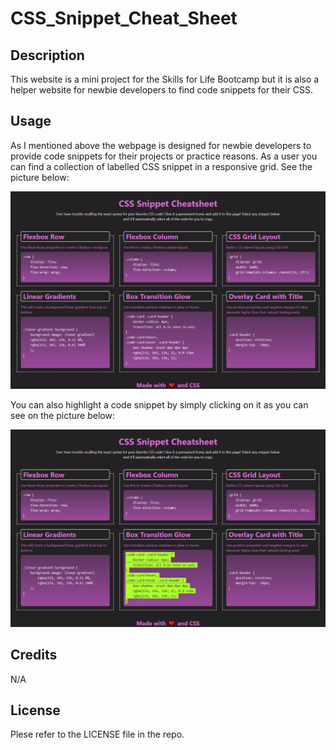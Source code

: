 # CSS_Snippet_Cheat_Sheet

## Description
This website is a mini project for the Skills for Life Bootcamp but it is also a helper website for newbie developers to find code snippets for their CSS.

## Usage
As I mentioned above the webpage is designed for newbie developers to provide code snippets for their projects or practice reasons. As a user you can find a collection of labelled CSS snippet in a responsive grid. See the picture below:

![alt text](assets/images/full-webpage.png)


You can also highlight a code snippet by simply clicking on it as you can see on the picture below:

![alt text](assets/images/highlighted-code.png)

## Credits
N/A

## License
Plese refer to the LICENSE file in the repo.